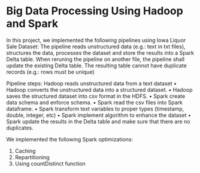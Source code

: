 # Big Data Processing Using Hadoop and Spark
In this project, we implemented the following pipelines using Iowa Liquor Sale Dataset:
The pipeline reads unstructured data (e.g.: text in txt files), structures the data, processes the 
dataset and store the results into a Spark Delta table. 
When reruning the pipeline on another file, the pipeline shall update the existing Delta table. 
The resulting table cannot have duplicate records (e.g.: rows must be unique)

Pipeline steps:
Hadoop reads unstructured data from a text dataset
• Hadoop converts the unstructured data into a structured dataset.
• Hadoop saves the structured dataset into csv format in the HDFS.
• Spark create data schema and enforce schema. 
• Spark read the csv files into Spark dataframe.
• Spark transform text variables to proper types (timestamp, double, integer, etc)
• Spark implement algorithm to enhance the dataset
• Spark update the results in the Delta table and make sure that there are no duplicates.

We implemented the following Spark optimizations:
1. Caching
2. Repartitioning
3. Using countDistinct function
